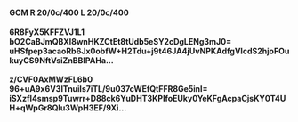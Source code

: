 #### GCM R 20/0c/400 L 20/0c/400
**6R8FyX5KFFZVJ1L1**<br/>**bO2CaBJmQBXI8wnHKZCtEt8tUdb5eSY2cDgLENg3mJ0=**<br/>**uHSfpep3acaoRb6Jx0obfW+H2Tdu+j9t46JA4jUvNPKAdfgVIcdS2hjoFOukuyCS9NftVsiZnBBIPAHa...**<br/><br/>
**z/CVF0AxMWzFL6b0**<br/>**96+uA9x6V3ITnuils7iTL/9u037cWEfQtFFR8Ge5inI=**<br/>**iSXzfI4smsp9Tuwrr+D88ck6YuDHT3KPlfoEUky0YeKFgAcpaCjsKY0T4UH+qWpGr8Qlu3WpH3EF/9Xi...**